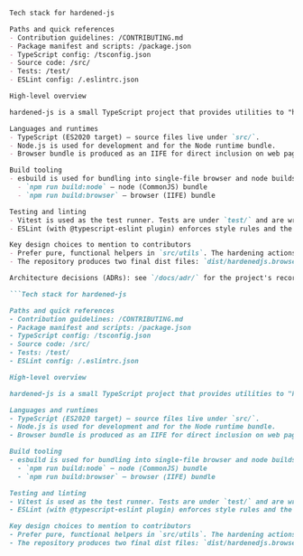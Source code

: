 ```markdown
Tech stack for hardened-js

Paths and quick references
- Contribution guidelines: /CONTRIBUTING.md
- Package manifest and scripts: /package.json
- TypeScript config: /tsconfig.json
- Source code: /src/
- Tests: /test/
- ESLint config: /.eslintrc.json

High-level overview

hardened-js is a small TypeScript project that provides utilities to "harden" JavaScript environments by freezing built-ins and prototypes. The repo is intended to produce two bundles (browser and node) and provides a set of pure utilities in `src/utils` that are well-tested.

Languages and runtimes
- TypeScript (ES2020 target) — source files live under `src/`.
- Node.js is used for development and for the Node runtime bundle.
- Browser bundle is produced as an IIFE for direct inclusion on web pages.

Build tooling
- esbuild is used for bundling into single-file browser and node builds. See `package.json` build scripts:
  - `npm run build:node` — node (CommonJS) bundle
  - `npm run build:browser` — browser (IIFE) bundle

Testing and linting
- Vitest is used as the test runner. Tests are under `test/` and are written in TypeScript. Run `npm test` to run tests.
- ESLint (with @typescript-eslint plugin) enforces style rules and the project prefers explicit, defensive, and immutability-friendly patterns (see `/CONTRIBUTING.md`). Run `npm run lint` and `npm run lint:fix`.

Key design choices to mention to contributors
- Prefer pure, functional helpers in `src/utils`. The hardening actions that mutate globals are deliberate exceptions; keep those changes small and well-documented.
- The repository produces two final dist files: `dist/hardenedjs.browser.js` and `dist/hardenedjs.node.js`.

Architecture decisions (ADRs): see `/docs/adr/` for the project's recorded architecture and rationale.

```Tech stack for hardened-js

Paths and quick references
- Contribution guidelines: /CONTRIBUTING.md
- Package manifest and scripts: /package.json
- TypeScript config: /tsconfig.json
- Source code: /src/
- Tests: /test/
- ESLint config: /.eslintrc.json

High-level overview

hardened-js is a small TypeScript project that provides utilities to "harden" JavaScript environments by freezing built-ins and prototypes. The repo is intended to produce two bundles (browser and node) and provides a set of pure utilities in `src/utils` that are well-tested.

Languages and runtimes
- TypeScript (ES2020 target) — source files live under `src/`.
- Node.js is used for development and for the Node runtime bundle.
- Browser bundle is produced as an IIFE for direct inclusion on web pages.

Build tooling
- esbuild is used for bundling into single-file browser and node builds. See `package.json` build scripts:
  - `npm run build:node` — node (CommonJS) bundle
  - `npm run build:browser` — browser (IIFE) bundle

Testing and linting
- Vitest is used as the test runner. Tests are under `test/` and are written in TypeScript. Run `npm test` to run tests.
- ESLint (with @typescript-eslint plugin) enforces style rules and the project prefers explicit, defensive, and immutability-friendly patterns (see `/CONTRIBUTING.md`). Run `npm run lint` and `npm run lint:fix`.

Key design choices to mention to contributors
- Prefer pure, functional helpers in `src/utils`. The hardening actions that mutate globals are deliberate exceptions; keep those changes small and well-documented.
- The repository produces two final dist files: `dist/hardenedjs.browser.js` and `dist/hardenedjs.node.js`.
